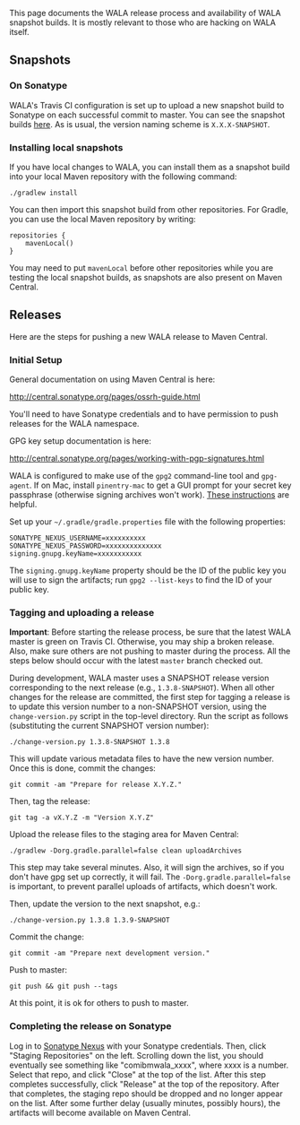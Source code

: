 This page documents the WALA release process and availability of WALA snapshot builds.  It is mostly relevant to those who are hacking on WALA itself.

## Snapshots

### On Sonatype

WALA's Travis CI configuration is set up to upload a new snapshot build to Sonatype on each successful commit to master.  You can see the snapshot builds [here](https://oss.sonatype.org/content/repositories/snapshots/com/ibm/wala/).  As is usual, the version naming scheme is `X.X.X-SNAPSHOT`.

### Installing local snapshots

If you have local changes to WALA, you can install them as a snapshot build into your local Maven repository with the following command:
```
./gradlew install
```

You can then import this snapshot build from other repositories.  For Gradle, you can use the local Maven repository by writing:
```
repositories {
    mavenLocal()
}
```

You may need to put `mavenLocal` before other repositories while you are testing the local snapshot builds, as snapshots are also present on Maven Central.

## Releases

Here are the steps for pushing a new WALA release to Maven Central.

### Initial Setup

General documentation on using Maven Central is here:

http://central.sonatype.org/pages/ossrh-guide.html

You'll need to have Sonatype credentials and to have permission to push releases for the WALA namespace.

GPG key setup documentation is here:

http://central.sonatype.org/pages/working-with-pgp-signatures.html

WALA is configured to make use of the `gpg2` command-line tool and `gpg-agent`.  If on Mac, install `pinentry-mac` to get a GUI prompt for your secret key passphrase (otherwise signing archives won't work).  [These instructions](http://www.harpojaeger.com/2017/09/20/enigmail-gnupg-pinentry-on-mac-os-x-using-homebrew) are helpful.

Set up your `~/.gradle/gradle.properties` file with the following properties:
```
SONATYPE_NEXUS_USERNAME=xxxxxxxxxx
SONATYPE_NEXUS_PASSWORD=xxxxxxxxxxxxxx
signing.gnupg.keyName=xxxxxxxxxxx
```
The `signing.gnupg.keyName` property should be the ID of the public key you will use to sign the artifacts; run `gpg2 --list-keys` to find the ID of your public key.

### Tagging and uploading a release

**Important**: Before starting the release process, be sure that the latest WALA master is green on Travis CI.  Otherwise, you may ship a broken release.  Also, make sure others are not pushing to master during the process.  All the steps below should occur with the latest `master` branch checked out.

During development, WALA master uses a SNAPSHOT release version corresponding to the next release (e.g., `1.3.8-SNAPSHOT`).  When all other changes for the release are committed, the first step for tagging a release is to update this version number to a non-SNAPSHOT version, using the `change-version.py` script in the top-level directory.  Run the script as follows (substituting the current SNAPSHOT version number):
```
./change-version.py 1.3.8-SNAPSHOT 1.3.8
```
This will update various metadata files to have the new version number.  Once this is done, commit the changes:
```
git commit -am "Prepare for release X.Y.Z."
```

Then, tag the release:
```
git tag -a vX.Y.Z -m "Version X.Y.Z"
```

Upload the release files to the staging area for Maven Central:
```
./gradlew -Dorg.gradle.parallel=false clean uploadArchives
```
This step may take several minutes.  Also, it will sign the archives, so if you don't have gpg set up correctly, it will fail.  The `-Dorg.gradle.parallel=false` is important, to prevent parallel uploads of artifacts, which doesn't work.

Then, update the version to the next snapshot, e.g.:
```
./change-version.py 1.3.8 1.3.9-SNAPSHOT
```

Commit the change:
```
git commit -am "Prepare next development version."
```

Push to master:
```
git push && git push --tags
```

At this point, it is ok for others to push to master.

### Completing the release on Sonatype

Log in to [Sonatype Nexus](https://oss.sonatype.org/) with your Sonatype credentials.  Then, click "Staging Repositories" on the left.  Scrolling down the list, you should eventually see something like "comibmwala_xxxx", where xxxx is a number.  Select that repo, and click "Close" at the top of the list.  After this step completes successfully, click "Release" at the top of the repository.  After that completes, the staging repo should be dropped and no longer appear on the list.  After some further delay (usually minutes, possibly hours), the artifacts will become available on Maven Central.
